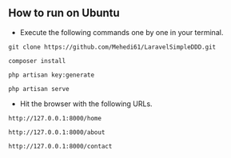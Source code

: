 ## How to run on Ubuntu

* Execute the following commands one by one in your terminal.

```
git clone https://github.com/Mehedi61/LaravelSimpleDDD.git
```

```
composer install
```

```
php artisan key:generate
```

```
php artisan serve
```

* Hit the browser with the following URLs.

```
http://127.0.0.1:8000/home
```

```
http://127.0.0.1:8000/about
```

```
http://127.0.0.1:8000/contact
```
